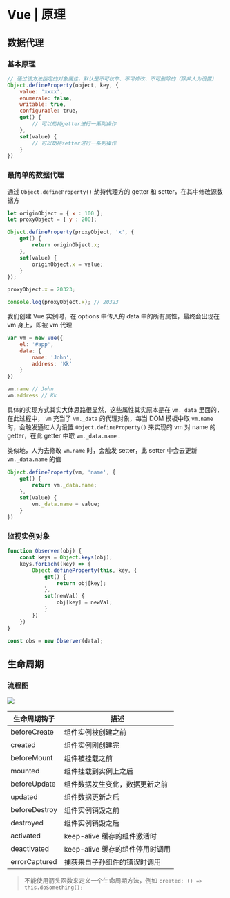 # Vue | 原理

## 数据代理

### 基本原理

```javascript
// 通过该方法指定的对象属性，默认是不可枚举、不可修改、不可删除的（除非人为设置）
Object.defineProperty(object, key, {
    value: 'xxxx',
    enumerale: false,
    writable: true,
    configurable: true，
    get() {
        // 可以劫持getter进行一系列操作
	},
    set(value) {
        // 可以劫持setter进行一系列操作
    }
})
```

### 最简单的数据代理

 通过 `Object.defineProperty()` 劫持代理方的 getter 和 setter，在其中修改源数据方

```javascript
let originObject = { x : 100 };
let proxyObject = { y : 200};

Object.defineProperty(proxyObject, 'x', {
    get() {
        return originObject.x;
    },
    set(value) {
        originObject.x = value;
    }
});

proxyObject.x = 20323;

console.log(proxyObject.x); // 20323
```

我们创建 Vue 实例时，在 options 中传入的 data 中的所有属性，最终会出现在 vm 身上，即被 vm 代理

```js
var vm = new Vue({
    el: '#app',
    data: {
        name: 'John',
        address: 'Kk'
    }
})

vm.name // John
vm.address // Kk
```

具体的实现方式其实大体思路很显然，这些属性其实原本是在 `vm._data` 里面的，在此过程中， `vm` 充当了 `vm._data` 的代理对象，每当 DOM 模板中取 `vm.name` 时，会触发通过人为设置 `Object.defineProperty()` 来实现的 vm 对 name 的 getter，在此 getter 中取 `vm._data.name` . 

类似地，人为去修改 `vm.name` 时，会触发 setter，此 setter 中会去更新 `vm._data.name` 的值

```js
Object.defineProperty(vm, 'name', {
    get() {
        return vm._data.name;
    },
    set(value) {
        vm._data.name = value;
    }
})
```

### 监视实例对象

```js
function Observer(obj) {
    const keys = Object.keys(obj);
    keys.forEach((key) => {
        Object.defineProperty(this, key, {
            get() {
                return obj[key];
            },
            set(newVal) {
                obj[key] = newVal;
            }
        })
    })
}

const obs = new Observer(data);
```

## 生命周期

### 流程图

![](https://cjpark-1304138896.cos.ap-guangzhou.myqcloud.com/note_img/20211105112449.png)

| 生命周期钩子  | 描述                            |
| ------------- | ------------------------------- |
| beforeCreate  | 组件实例被创建之前              |
| created       | 组件实例刚创建完                |
| beforeMount   | 组件被挂载之前                  |
| mounted       | 组件挂载到实例上之后            |
| beforeUpdate  | 组件数据发生变化，数据更新之前  |
| updated       | 组件数据更新之后                |
| beforeDestroy | 组件实例销毁之前                |
| destroyed     | 组件实例销毁之后                |
| activated     | keep-alive 缓存的组件激活时     |
| deactivated   | keep-alive 缓存的组件停用时调用 |
| errorCaptured | 捕获来自子孙组件的错误时调用    |

> 不能使用箭头函数来定义一个生命周期方法，例如 `created: () => this.doSomething();`

